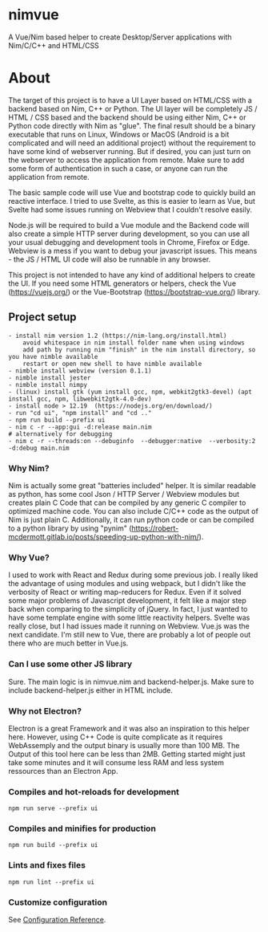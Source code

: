 # nimvue
A Vue/Nim based helper to create Desktop/Server applications with Nim/C/C++ and HTML/CSS

# About

The target of this project is to have a UI Layer based on HTML/CSS with a backend based on Nim, C++ or Python. The UI layer will be completely JS / HTML / CSS based and the backend should be using either Nim, C++ or Python code directly with Nim as "glue". The final result should be a binary executable that runs on Linux, Windows or MacOS (Android is a bit complicated and will need an additional project) without the requirement to have some kind of webserver running. But if desired, you can just turn on the webserver to access the application from remote. Make sure to add some form of authentication in such a case, or anyone can run the application from remote.

The basic sample code will use Vue and bootstrap code to quickly build an reactive interface. I tried to use Svelte, as this is easier to learn as Vue, but Svelte had some issues running on Webview that I couldn't resolve easily.

Node.js will be required to build a Vue module and the Backend code will also create a simple HTTP server during development, so you can use all your usual debugging and development tools in Chrome, Firefox or Edge. Webview is a mess if you want to debug your javascript issues.
This means - the JS / HTML UI code will also be runnable in any browser.

This project is not intended to have any kind of additional helpers to create the UI. If you need some HTML generators or helpers, check the Vue (https://vuejs.org/) or the Vue-Bootstrap (https://bootstrap-vue.org/) library.



## Project setup
```
- install nim version 1.2 (https://nim-lang.org/install.html)
    avoid whitespace in nim install folder name when using windows
    add path by running nim "finish" in the nim install directory, so you have nimble available
    restart or open new shell to have nimble available
- nimble install webview (version 0.1.1)
- nimble install jester
- nimble install nimpy
- (linux) install gtk (yum install gcc, npm, webkit2gtk3-devel) (apt install gcc, npm, libwebkit2gtk-4.0-dev)
- install node > 12.19  (https://nodejs.org/en/download/)
- run "cd ui", "npm install" and "cd .." 
- npm run build --prefix ui
- nim c -r --app:gui -d:release main.nim 
# alternatively for debugging
- nim c -r --threads:on --debuginfo  --debugger:native  --verbosity:2 -d:debug main.nim
```

### Why Nim?
Nim is actually some great "batteries included" helper. It is similar readable as python, has some cool Json / HTTP Server / Webview modules but creates plain C Code that can be compiled by any generic C compiler to optimized machine code. You can also include C/C++ code as the output of Nim is just plain C. Additionally, it can run python code or can be compiled to a python library by using "pynim" (https://robert-mcdermott.gitlab.io/posts/speeding-up-python-with-nim/).

### Why Vue?
I used to work with React and Redux during some previous job. I really liked the advantage of using modules and using webpack, but I didn't like the verbosity of React or writing map-reducers for Redux. Even if it solved some major problems of Javascript development, it felt like a major step back when comparing to the simplicity of jQuery. In fact, I just wanted to have some template engine with some little reactivity helpers. Svelte was really close, but I had issues made it running on Webview. Vue.js was the next candidate.
I'm still new to Vue, there are probably a lot of people out there who are much better in Vue.js.

### Can I use some other JS library
Sure. The main logic is in nimvue.nim and backend-helper.js. Make sure to include backend-helper.js either in HTML include. 

### Why not Electron?
Electron is a great Framework and it was also an inspiration to this helper here. However, using C++ Code is quite complicate as it requires WebAssemply and the output binary is usually more than 100 MB.
The Output of this tool here can be less than 2MB. Getting started might just take some minutes and it will consume less RAM and less system ressources than an Electron App.

### Compiles and hot-reloads for development
```
npm run serve --prefix ui
```

### Compiles and minifies for production
```
npm run build --prefix ui
```

### Lints and fixes files
```
npm run lint --prefix ui
```

### Customize configuration
See [Configuration Reference](https://cli.vuejs.org/config/).
